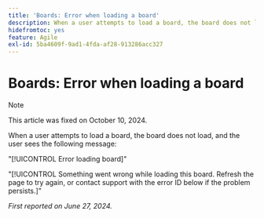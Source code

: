 ```yaml
---
title: 'Boards: Error when loading a board'
description: When a user attempts to load a board, the board does not load, and the user sees an error message.
hidefromtoc: yes
feature: Agile
exl-id: 5ba4609f-9ad1-4fda-af28-913286acc327
---
```

# Boards: Error when loading a board

>[!NOTE]
>
>This article was fixed on October 10, 2024.

When a user attempts to load a board, the board does not load, and the user sees the following message:

"[!UICONTROL Error loading board]"

"[!UICONTROL Something went wrong while loading this board. Refresh the page to try again, or contact support with the error ID below if the problem persists.]"

_First reported on June 27, 2024._

